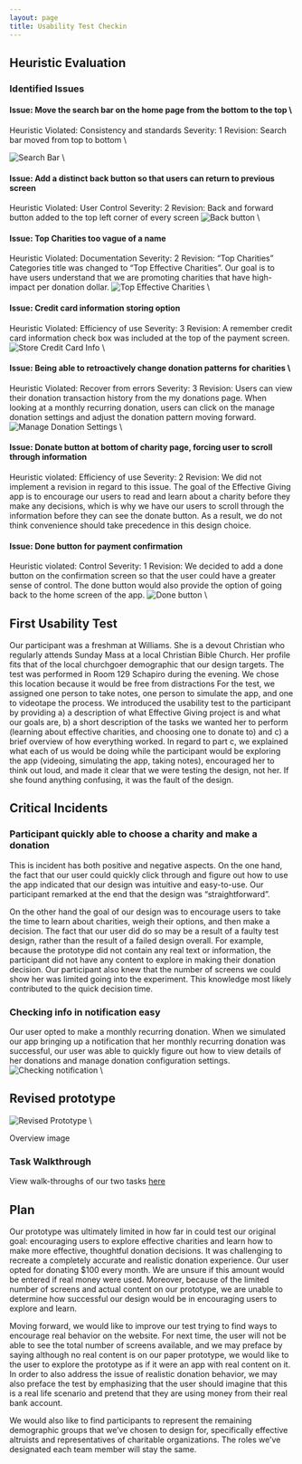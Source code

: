 ```yaml
---
layout: page
title: Usability Test Checkin
---
```


## Heuristic Evaluation

### Identified Issues
#### Issue: Move the search bar on the home page from the bottom to the top \
Heuristic Violated: Consistency and standards
Severity: 1
Revision: Search bar moved from top to bottom \

![Search Bar](/img/File_0011.jpeg) \

#### Issue: Add a distinct back button so that users can return to previous screen
Heuristic Violated: User Control
Severity: 2
Revision: Back and forward button added to the top left corner of every screen
![Back button](/img/File_007.jpeg) \

#### Issue: Top Charities too vague of a name
Heuristic Violated: Documentation
Severity: 2
Revision: “Top Charities” Categories title was changed to “Top Effective Charities”. Our goal is to have users understand that we are promoting charities that have high-impact per donation dollar.
![Top Effective Charities](/img/File_004.jpeg) \

#### Issue: Credit card information storing option
Heuristic Violated: Efficiency of use
Severity: 3
Revision: A remember credit card information check box was included at the top of the payment screen.
![Store Credit Card Info](/img/File_002.jpeg) \

#### Issue: Being able to retroactively change donation patterns for charities \
Heuristic Violated: Recover from errors
Severity: 3
Revision: Users can view their donation transaction history from the my donations page. When looking at a monthly recurring donation, users can click on the manage donation settings and adjust the donation pattern moving forward.
![Manage Donation Settings](/img/File_005.jpeg) \

#### Issue: Donate button at bottom of charity page, forcing user to scroll through information
Heuristic violated: Efficiency of use
Severity: 2
Revision: We did not implement a revision in regard to this issue. The goal of the Effective Giving app is to encourage our users to read and learn about a charity before they make any decisions, which is why we have our users to scroll through the information before they can see the donate button. As a result, we do not think convenience should take precedence in this design choice.

#### Issue: Done button for payment confirmation
Heuristic violated: Control
Severity: 1
Revision: We decided to add a done button on the confirmation screen so that the user could have a greater sense of control.
The done button would also provide the option of going back to the home screen of the app.
![Done button](/img/File_000.jpeg) \

## First Usability Test
Our participant was a freshman at Williams. She is a devout Christian who regularly attends Sunday Mass at a local Christian Bible Church. Her profile fits that of the local churchgoer demographic that our design targets. The test was performed in Room 129 Schapiro during the evening. We chose this location because it would be free from distractions
For the test, we assigned one person to take notes, one person to simulate the app, and one to videotape the process. We introduced the usability test to the participant by providing a) a description of what Effective Giving project is and what our goals are, b) a short description of the tasks we wanted her to perform (learning about effective charities, and choosing one to donate to) and c) a brief overview of how everything worked. In regard to part c, we explained what each of us would be doing while the participant would be exploring the app (videoing, simulating the app, taking notes), encouraged her to think out loud, and made it clear that we were testing the design, not her. If she found anything confusing, it was the fault of the design.

## Critical Incidents
### Participant quickly able to choose a charity and make a donation
This is incident has both positive and negative aspects. On the one hand, the fact that our user could quickly click through and figure out how to use the app indicated that our design was intuitive and easy-to-use. Our participant remarked at the end that the design was “straightforward”.

On the other hand the goal of our design was to encourage users to take the time to learn about charities, weigh their options, and then make a decision. The fact that our user did do so may be a result of a faulty test design, rather than the result of a failed design overall. For example, because the prototype did not contain any real text or information, the participant did not have any content to explore in making their donation decision. Our participant also knew that the number of screens we could show her was limited going into the experiment. This knowledge most likely contributed to the quick decision time.

### Checking info in notification easy
Our user opted to make a monthly recurring donation. When we simulated our app bringing up a notification that her monthly recurring donation was successful, our user was able to quickly figure out how to view details of her donations and manage donation configuration settings.
![Checking notification](/img/File_0066.jpeg) \

## Revised prototype
![Revised Prototype](/img/File_006.jpeg) \

Overview image

### Task Walkthrough

View walk-throughs of our two tasks [here](paper-prototype.html)

## Plan

Our prototype was ultimately limited in how far in could test our original goal: encouraging users to explore effective charities and learn how to make more effective, thoughtful donation decisions. It was challenging to recreate a completely accurate and realistic donation experience. Our user opted for donating $100 every month. We are unsure if this amount would be entered if real money were used. Moreover, because of the limited number of screens and actual content on our prototype, we are unable to determine how successful our design would be in encouraging users to explore and learn.

Moving forward, we would like to improve our test trying to find ways to encourage real behavior on the website. For next time, the user will not be able to see the total number of screens available, and we may preface by saying although no real content is on our paper prototype, we would like to the user to explore the prototype as if it were an app with real content on it. In order to also address the issue of realistic donation behavior, we may also preface the test by emphasizing that the user should imagine that this is a real life scenario and pretend that they are using money from their real bank account.

We would also like to find participants to represent the remaining demographic groups that we’ve chosen to design for, specifically effective altruists and representatives of charitable organizations. The roles we’ve designated each team member will stay the same.
